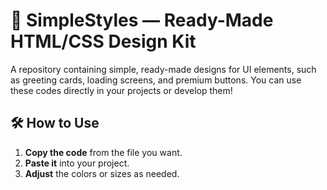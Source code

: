 # 🎨 SimpleStyles — Ready-Made HTML/CSS Design Kit
A repository containing simple, ready-made designs for UI elements, such as greeting cards, loading screens, and premium buttons. You can use these codes directly in your projects or develop them!

## 🛠️ How to Use
1. **Copy the code** from the file you want.
2. **Paste it** into your project.
3. **Adjust** the colors or sizes as needed.
